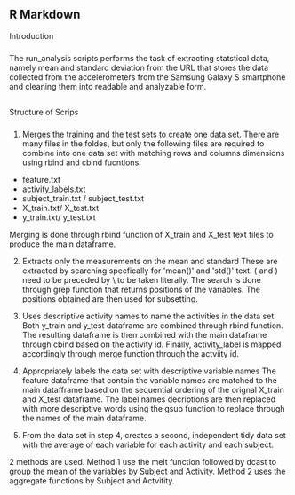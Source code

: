 ## R Markdown
Introduction
### 
The run_analysis scripts performs the task of extracting statstical data, namely mean and standard deviation from
the URL that stores the data collected from the accelerometers from the Samsung Galaxy S smartphone and cleaning them into 
readable and analyzable form.
## 
Structure of Scrips
###
1. Merges the training and the test sets to create one data set.
There are many files in the foldes, but only the following files are required to combine into one data set with matching
rows and columns dimensions using rbind and cbind fucntions.

* feature.txt
* activity_labels.txt
* subject_train.txt / subject_test.txt
* X_train.txt/ X_test.txt
* y_train.txt/ y_test.txt

Merging is done through rbind function of X_train and X_test text files to produce the main dataframe.

2. Extracts only the measurements on the mean and standard 
These are extracted by searching specfically for 'mean()' and 'std()' text. ( and ) need to be preceded by \\ to be taken literally. 
The search is done through grep function that returns positions of the variables. The positions obtained are then used for subsetting.

3. Uses descriptive activity names to name the activities in the data set.
Both y_train and y_test dataframe are combined through rbind function. The resulting dataframe is then combined  with 
the main dataframe through cbind based on the activity id. Finally, activity_label is mapped accordingly through merge function through
the actviity id.

4. Appropriately labels the data set with descriptive variable names
The feature dataframe that contain the variable names are matched to the main datafframe based on the sequential 
ordering of the orignal X_train and X_test dataframe. The label names decriptions are then replaced with more descriptive words
using the gsub function to replace through the names of the main dataframe.

5. From the data set in step 4, creates a second, independent tidy data set with the average of each variable for each activity 
and each subject. 

2 methods are used. Method 1 use the melt function followed by dcast to group the mean of the variables by Subject and Activity.
Method 2 uses the aggregate functions by Subject and Actvitity.
